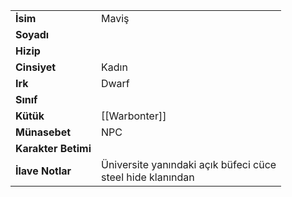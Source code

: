 |  |  |  
|---|---|  
| **İsim** | Maviş|  
| **Soyadı** | |  
| **Hizip** | |  
| **Cinsiyet** | Kadın|  
| **Irk** | Dwarf|  
| **Sınıf** | |  
| **Kütük** | [[Warbonter]]|  
| **Münasebet** | NPC|  
| **Karakter Betimi** | |  
| **İlave Notlar** | Üniversite yanındaki açık büfeci cüce<br>steel hide klanından|  

